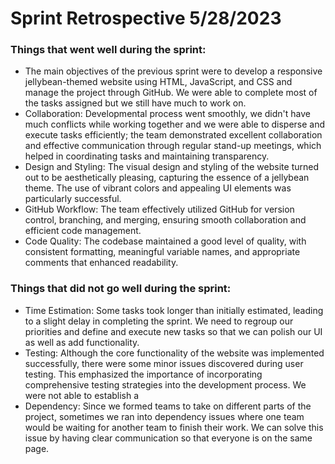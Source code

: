 # Sprint Retrospective 5/28/2023
### Things that went well during the sprint: 
- The main objectives of the previous sprint were to develop a responsive jellybean-themed website using HTML, JavaScript, and CSS and manage the project through GitHub. We were able to complete most of the tasks assigned but we still have much to work on. 
- Collaboration: Developmental process went smoothly, we didn't have much conflicts while working together and we were able to disperse and execute tasks efficiently; the team demonstrated excellent collaboration and effective communication through regular stand-up meetings, which helped in coordinating tasks and maintaining transparency.
- Design and Styling: The visual design and styling of the website turned out to be aesthetically pleasing, capturing the essence of a jellybean theme. The use of vibrant colors and appealing UI elements was particularly successful.
- GitHub Workflow: The team effectively utilized GitHub for version control, branching, and merging, ensuring smooth collaboration and efficient code management.
- Code Quality: The codebase maintained a good level of quality, with consistent formatting, meaningful variable names, and appropriate comments that enhanced readability.

### Things that did not go well during the sprint: 
- Time Estimation: Some tasks took longer than initially estimated, leading to a slight delay in completing the sprint. We need to regroup our priorities and define and execute new tasks so that we can polish our UI as well as add functionality.
- Testing: Although the core functionality of the website was implemented successfully, there were some minor issues discovered during user testing. This emphasized the importance of incorporating comprehensive testing strategies into the development process. We were not able to establish a 
- Dependency: Since we formed teams to take on different parts of the project, sometimes we ran into dependency issues where one team would be waiting for another team to finish their work. We can solve this issue by having clear communication so that everyone is on the same page.